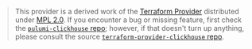 > This provider is a derived work of the [Terraform Provider](https://github.com/Triple-Whale/terraform-provider-clickhouse)
> distributed under [MPL 2.0](https://www.mozilla.org/en-US/MPL/2.0/). If you encounter a bug or missing feature,
> first check the [`pulumi-clickhouse` repo](https://github.com/Triple-Whale/pulumi-clickhouse/issues); however, if that doesn't turn up anything,
> please consult the source [`terraform-provider-clickhouse` repo](https://github.com/Triple-Whale/terraform-provider-clickhouse/issues).